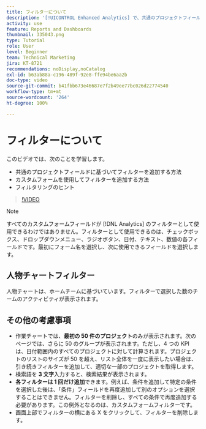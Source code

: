 ```yaml
---
title: フィルターについて
description: '[!UICONTROL Enhanced Analytics] で、共通のプロジェクトフィールドに基づいてフィルターを追加する方法、およびカスタムフォームを使用してフィルターを追加する方法を説明します。'
activity: use
feature: Reports and Dashboards
thumbnail: 335043.png
type: Tutorial
role: User
level: Beginner
team: Technical Marketing
jira: KT-8721
recommendations: noDisplay,noCatalog
exl-id: b63ab88a-c196-489f-92e8-ffe94be6aa2b
doc-type: video
source-git-commit: b41fbb673e46687e7f2b49ee77bc026d22774540
workflow-type: tm+mt
source-wordcount: '264'
ht-degree: 100%

---
```


# フィルターについて

このビデオでは、次のことを学習します。

* 共通のプロジェクトフィールドに基づいてフィルターを追加する方法
* カスタムフォームを使用してフィルターを追加する方法
* フィルタリングのヒント

>[!VIDEO](https://video.tv.adobe.com/v/335043/?quality=12&learn=on)

>[!NOTE]
>
>すべてのカスタムフォームフィールドが [!DNL Analytics] のフィルターとして使用できるわけではありません。フィルターとして使用できるのは、チェックボックス、ドロップダウンメニュー、ラジオボタン、日付、テキスト、数値の各フィールドです。最初にフォーム名を選択し、次に使用できるフィールドを選択します。

## 人物チャートフィルター

人物チャートは、ホームチームに基づいています。フィルターで選択した数のチームのアクティビティが表示されます。

## その他の考慮事項

* 作業チャートでは、**最初の 50 件のプロジェクト**&#x200B;のみが表示されます。次のページでは、さらに 50 のグループが表示されます。ただし、4 つの KPI は、日付範囲内のすべてのプロジェクトに対して計算されます。プロジェクトのリストのサイズが 50 を超え、リスト全体を一度に表示したい場合は、引き続きフィルターを追加して、適切な一部のプロジェクトを取得します。
* 検索語を **3 文字**&#x200B;入力すると、検索結果が表示されます。
* **各フィルターは 1 回だけ追加**&#x200B;できます。例えば、条件を追加して特定の条件を選択した後は、「条件」フィールドを再度追加して別のオプションを選択することはできません。フィルターを削除し、すべての条件で再度追加する必要があります。この例外となるのは、カスタムフォームフィルターです。
* 画面上部でフィルターの横にある X をクリックして、フィルターを削除します。
